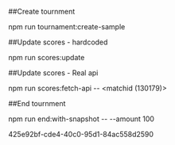  ##Create tournment
 
 npm run tournament:create-sample

##Update scores - hardcoded

npm run scores:update <tournmentid>

##Update scores - Real api

npm run scores:fetch-api -- <tournmentid> <matchid (130179)>

##End tournment 

npm run end:with-snapshot -- <tournmentid> --amount 100


425e92bf-cde4-40c0-95d1-84ac558d2590